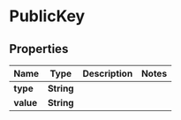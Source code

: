 # PublicKey

## Properties
Name | Type | Description | Notes
------------ | ------------- | ------------- | -------------
**type** | **String** |  | 
**value** | **String** |  | 

